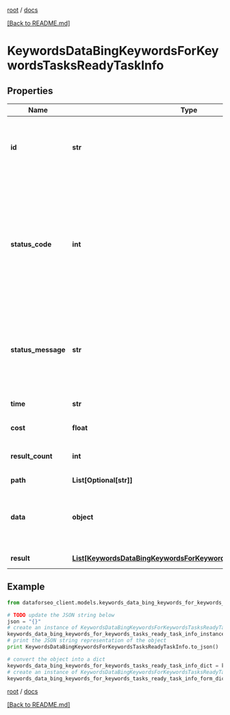 [root](./../ "root") / [docs](./ "docs")

[[Back to README.md]](./../README.md "[Back to README.md]")

# KeywordsDataBingKeywordsForKeywordsTasksReadyTaskInfo

## Properties

Name | Type | Description | Notes
------------ | ------------- | ------------- | -------------
**id** | **str** | task identifier unique task identifier in our system in the UUID format | [optional]
**status_code** | **int** | status code of the task generated by DataForSEO, can be within the following range: 10000-60000 you can find the full list of the response codes here | [optional]
**status_message** | **str** | informational message of the task you can find the full list of general informational messages here | [optional]
**time** | **str** | execution time, seconds | [optional]
**cost** | **float** | total tasks cost, USD | [optional]
**result_count** | **int** | number of elements in the result array | [optional]
**path** | **List[Optional[str]]** | URL path | [optional]
**data** | **object** | contains the same parameters that you specified in the POST request | [optional]
**result** | [**List[KeywordsDataBingKeywordsForKeywordsTasksReadyResultInfo]**](KeywordsDataBingKeywordsForKeywordsTasksReadyResultInfo.md) | array of results | [optional]

## Example

```python
from dataforseo_client.models.keywords_data_bing_keywords_for_keywords_tasks_ready_task_info import KeywordsDataBingKeywordsForKeywordsTasksReadyTaskInfo

# TODO update the JSON string below
json = "{}"
# create an instance of KeywordsDataBingKeywordsForKeywordsTasksReadyTaskInfo from a JSON string
keywords_data_bing_keywords_for_keywords_tasks_ready_task_info_instance = KeywordsDataBingKeywordsForKeywordsTasksReadyTaskInfo.from_json(json)
# print the JSON string representation of the object
print KeywordsDataBingKeywordsForKeywordsTasksReadyTaskInfo.to_json()

# convert the object into a dict
keywords_data_bing_keywords_for_keywords_tasks_ready_task_info_dict = keywords_data_bing_keywords_for_keywords_tasks_ready_task_info_instance.to_dict()
# create an instance of KeywordsDataBingKeywordsForKeywordsTasksReadyTaskInfo from a dict
keywords_data_bing_keywords_for_keywords_tasks_ready_task_info_form_dict = keywords_data_bing_keywords_for_keywords_tasks_ready_task_info.from_dict(keywords_data_bing_keywords_for_keywords_tasks_ready_task_info_dict)
```

  

[root](./../ "root") / [docs](./ "docs")

[[Back to README.md]](./../README.md "[Back to README.md]")